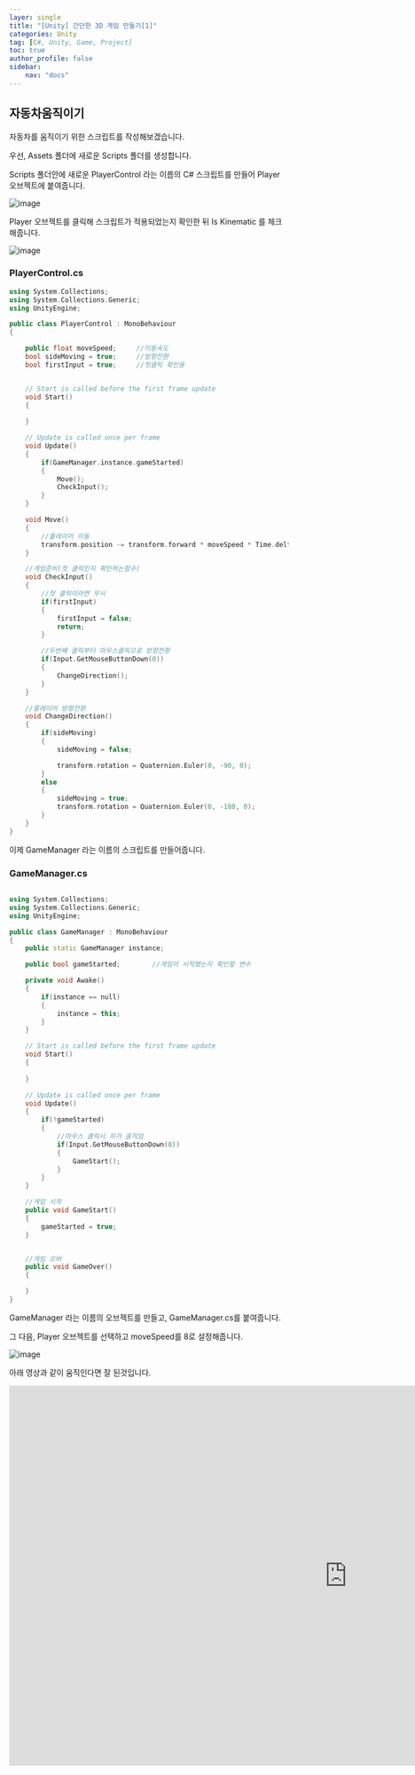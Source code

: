 ```yaml
---
layer: single
title: "[Unity] 간단한 3D 게임 만들기[1]"
categories: Unity
tag: [C#, Unity, Game, Project]
toc: true
author_profile: false
sidebar: 
    nav: "docs"
---
```



## 자동차움직이기

자동차를 움직이기 위한 스크립트를 작성해보겠습니다.

우선, Assets 폴더에 새로운 Scripts 폴더를 생성합니다.

Scripts 폴더안에 새로운 PlayerControl 라는 이름의 C# 스크립트를 만들어 Player 오브젝트에 붙여줍니다.

![image](/images/2023/2023-03-25/capture_1.png)



Player 오브젝트를 클릭해 스크립트가 적용되었는지 확인한 뒤 Is Kinematic 를 체크해줍니다.


![image](/images/2023/2023-03-25/capture_2.png)



### PlayerControl.cs

```c++
using System.Collections;
using System.Collections.Generic;
using UnityEngine;

public class PlayerControl : MonoBehaviour
{

    public float moveSpeed;     //이동속도
    bool sideMoving = true;     //방향전환
    bool firstInput = true;     //첫클릭 확인용


    // Start is called before the first frame update
    void Start()
    {
        
    }

    // Update is called once per frame
    void Update()
    {
        if(GameManager.instance.gameStarted)
        {
            Move();
            CheckInput();
        }
    }

    void Move()
    {
        //플레이어 이동
        transform.position -= transform.forward * moveSpeed * Time.deltaTime;
    }

    //게임준비(첫 클릭인지 확인하는함수)
    void CheckInput()
    {
        //첫 클릭이라면 무시
        if(firstInput)
        {
            firstInput = false;
            return;
        }

        //두번째 클릭부터 마우스클릭으로 방향전환
        if(Input.GetMouseButtonDown(0))
        {
            ChangeDirection();
        }
    }

    //플레이어 방향전환
    void ChangeDirection()
    {
        if(sideMoving)
        {
            sideMoving = false;

            transform.rotation = Quaternion.Euler(0, -90, 0);
        }
        else
        {
            sideMoving = true;
            transform.rotation = Quaternion.Euler(0, -180, 0);
        }
    }
}

```


이제 GameManager 라는 이름의 스크립트를 만들어줍니다.

### GameManager.cs

```c++

using System.Collections;
using System.Collections.Generic;
using UnityEngine;

public class GameManager : MonoBehaviour
{
    public static GameManager instance;

    public bool gameStarted;        //게임이 시작됐는지 확인할 변수

    private void Awake()
    {
        if(instance == null)
        {
            instance = this;
        }
    }

    // Start is called before the first frame update
    void Start()
    {
        
    }

    // Update is called once per frame
    void Update()
    {
        if(!gameStarted)
        {
            //마우스 클릭시 차가 움직임
            if(Input.GetMouseButtonDown(0))
            {
                GameStart();
            }
        }
    }

    //게임 시작
    public void GameStart()
    {
        gameStarted = true;
    }


    //게임 오버
    public void GameOver()
    {

    }
}

```

GameManager 라는 이름의 오브젝트를 만들고, GameManager.cs를 붙여줍니다.

그 다음, Player 오브젝트를 선택하고 moveSpeed를 8로 설정해줍니다.

![image](/images/2023/2023-03-25/capture_3.png)




아래 영상과 같이 움직인다면 잘 된것입니다.

<iframe width="1217" height="685" src="https://www.youtube.com/embed/Q4u4LTxNKag" title="InfiniteZigzag1" frameborder="0" allow="accelerometer; autoplay; clipboard-write; encrypted-media; gyroscope; picture-in-picture; web-share" allowfullscreen></iframe>